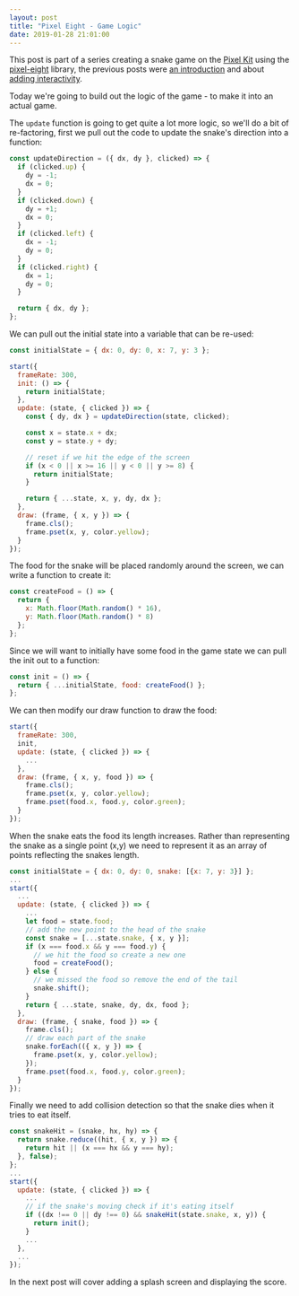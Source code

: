 ```yaml
---
layout: post
title: "Pixel Eight - Game Logic"
date: 2019-01-28 21:01:00
---
```


This post is part of a series creating a snake game on the [Pixel Kit][pixel-kit] using the [pixel-eight] library, the previous posts were [an introduction][pixel-eight-1] and about [adding interactivity][pixel-eight-2].

Today we're going to build out the logic of the game - to make it into an actual game.

The `update` function is going to get quite a lot more logic, so we'll do a bit of re-factoring, first we pull out the code to update the snake's direction into a function:

```js
const updateDirection = ({ dx, dy }, clicked) => {
  if (clicked.up) {
    dy = -1;
    dx = 0;
  }
  if (clicked.down) {
    dy = +1;
    dx = 0;
  }
  if (clicked.left) {
    dx = -1;
    dy = 0;
  }
  if (clicked.right) {
    dx = 1;
    dy = 0;
  }

  return { dx, dy };
};
```

We can pull out the initial state into a variable that can be re-used:

```js
const initialState = { dx: 0, dy: 0, x: 7, y: 3 };

start({
  frameRate: 300,
  init: () => {
    return initialState;
  },
  update: (state, { clicked }) => {
    const { dy, dx } = updateDirection(state, clicked);

    const x = state.x + dx;
    const y = state.y + dy;

    // reset if we hit the edge of the screen
    if (x < 0 || x >= 16 || y < 0 || y >= 8) {
      return initialState;
    }

    return { ...state, x, y, dy, dx };
  },
  draw: (frame, { x, y }) => {
    frame.cls();
    frame.pset(x, y, color.yellow);
  }
});
```

The food for the snake will be placed randomly around the screen, we can write a function to create it:

```js
const createFood = () => {
  return {
    x: Math.floor(Math.random() * 16),
    y: Math.floor(Math.random() * 8)
  };
};
```

Since we will want to initially have some food in the game state we can pull the init out to a function:

```js
const init = () => {
  return { ...initialState, food: createFood() };
};
```

We can then modify our draw function to draw the food:

```js
start({
  frameRate: 300,
  init,
  update: (state, { clicked }) => {
    ...
  },
  draw: (frame, { x, y, food }) => {
    frame.cls();
    frame.pset(x, y, color.yellow);
    frame.pset(food.x, food.y, color.green);
  }
});
```

When the snake eats the food its length increases. Rather than representing the snake as a single point (x,y) we need to represent it as an array of points reflecting the snakes length.

```js
const initialState = { dx: 0, dy: 0, snake: [{x: 7, y: 3}] };
...
start({
  ...
  update: (state, { clicked }) => {
    ...
    let food = state.food;
    // add the new point to the head of the snake
    const snake = [...state.snake, { x, y }];
    if (x === food.x && y === food.y) {
      // we hit the food so create a new one
      food = createFood();
    } else {
      // we missed the food so remove the end of the tail
      snake.shift();
    }
    return { ...state, snake, dy, dx, food };
  },
  draw: (frame, { snake, food }) => {
    frame.cls();
    // draw each part of the snake
    snake.forEach(({ x, y }) => {
      frame.pset(x, y, color.yellow);
    });
    frame.pset(food.x, food.y, color.green);
  }
});
```

Finally we need to add collision detection so that the snake dies when it tries to eat itself.

```js
const snakeHit = (snake, hx, hy) => {
  return snake.reduce((hit, { x, y }) => {
    return hit || (x === hx && y === hy);
  }, false);
};
...
start({
  update: (state, { clicked }) => {
    ...
    // if the snake's moving check if it's eating itself
    if ((dx !== 0 || dy !== 0) && snakeHit(state.snake, x, y)) {
      return init();
    }
    ...
  },
  ...
});
```

In the next post will cover adding a splash screen and displaying the score.

[pixel-eight-1]: /2019/01/24/pixel-eight
[pixel-eight-2]: /2019/01/25/pixel-eight-2
[pixel-eight]: https://github.com/thaggie/pixel-eight
[pixel-kit]: https://kano.me/store/us/products/pixel-kit
